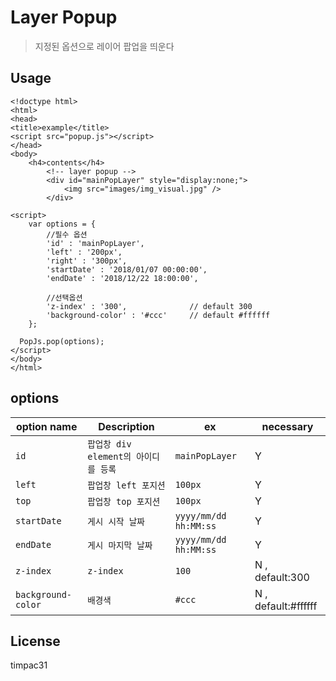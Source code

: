 # Layer Popup 
> 지정된 옵션으로 레이어 팝업을 띄운다

## Usage
~~~
<!doctype html>
<html>
<head>
<title>example</title>
<script src="popup.js"></script>
</head>
<body>
    <h4>contents</h4>
		<!-- layer popup -->
		<div id="mainPopLayer" style="display:none;">
			<img src="images/img_visual.jpg" />
		</div>
    
<script>
	var options = {
		//필수 옵션
		'id' : 'mainPopLayer', 
		'left' : '200px',
		'right' : '300px',
		'startDate' : '2018/01/07 00:00:00',
		'endDate' : '2018/12/22 18:00:00',

		//선택옵션
		'z-index' : '300',				// default 300
		'background-color' : '#ccc'		// default #ffffff
	};
  
  PopJs.pop(options);
</script>
</body>
</html>
~~~

## options
option name        | Description                          | ex                       | necessary
-------------------|--------------------------------------|--------------------------|------------------------------------
`id`               | `팝업창 div element의 아이디를 등록`   | `mainPopLayer`           | Y
`left`             | `팝업창 left 포지션`                  | `100px`                  | Y
`top`              | `팝업창 top 포지션`                   | `100px`                  | Y
`startDate`        | `게시 시작 날짜`                      | `yyyy/mm/dd hh:MM:ss`    | Y
`endDate`          | `게시 마지막 날짜`                    | `yyyy/mm/dd hh:MM:ss`    | Y
`z-index`          | `z-index`                            | `100`                    | N  , default:300
`background-color` | `배경색`                              | `#ccc`                   | N  , default:#ffffff

## License
timpac31
